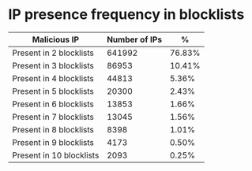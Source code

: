 # IP presence frequency in blocklists
| Malicious IP | Number of IPs | % |
|----|----|----|
| Present in 2 blocklists | 641992 | 76.83% |
| Present in 3 blocklists | 86953 | 10.41% |
| Present in 4 blocklists | 44813 | 5.36% |
| Present in 5 blocklists | 20300 | 2.43% |
| Present in 6 blocklists | 13853 | 1.66% |
| Present in 7 blocklists | 13045 | 1.56% |
| Present in 8 blocklists | 8398 | 1.01% |
| Present in 9 blocklists | 4173 | 0.50% |
| Present in 10 blocklists | 2093 | 0.25% |

